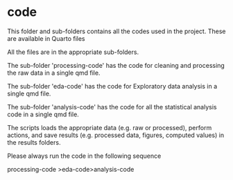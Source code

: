 # code

This folder and sub-folders contains all the codes used in the project. These are available in Quarto files 

All the files are in the appropriate sub-folders. 

The sub-folder 'processing-code' has the code for cleaning and processing the raw data in a single qmd file. 

The sub-folder 'eda-code' has the code for Exploratory data analysis in a single qmd file.

The sub-folder 'analysis-code' has the code for all the statistical analysis code in a single qmd file.

The scripts loads the appropriate data (e.g. raw or processed), perform actions, and save results (e.g. processed data, figures, computed values) in the results folders.

Please always run the code in the following sequence 

processing-code >eda-code>analysis-code